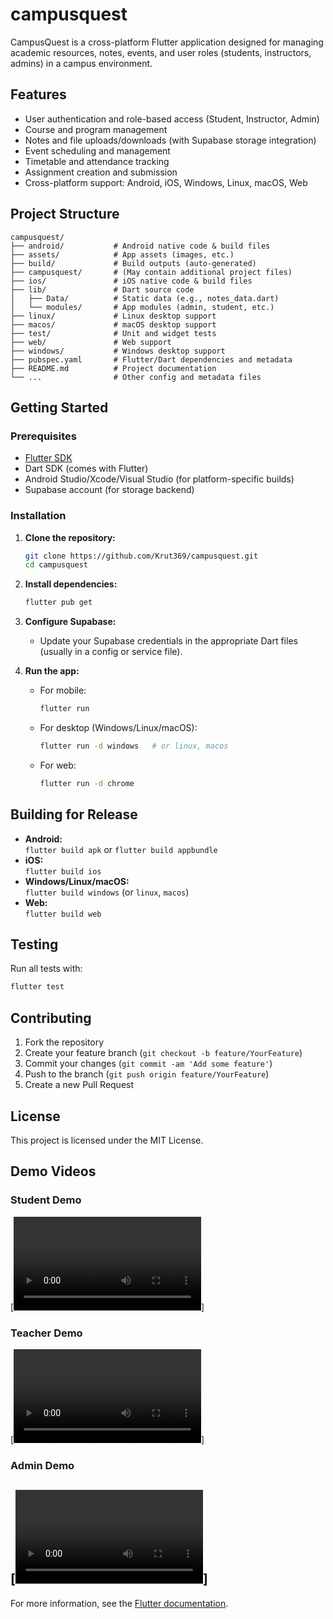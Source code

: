 # campusquest

CampusQuest is a cross-platform Flutter application designed for managing academic resources, notes, events, and user roles (students, instructors, admins) in a campus environment.

## Features

- User authentication and role-based access (Student, Instructor, Admin)
- Course and program management
- Notes and file uploads/downloads (with Supabase storage integration)
- Event scheduling and management
- Timetable and attendance tracking
- Assignment creation and submission
- Cross-platform support: Android, iOS, Windows, Linux, macOS, Web

## Project Structure

```
campusquest/
├── android/           # Android native code & build files
├── assets/            # App assets (images, etc.)
├── build/             # Build outputs (auto-generated)
├── campusquest/       # (May contain additional project files)
├── ios/               # iOS native code & build files
├── lib/               # Dart source code
│   ├── Data/          # Static data (e.g., notes_data.dart)
│   └── modules/       # App modules (admin, student, etc.)
├── linux/             # Linux desktop support
├── macos/             # macOS desktop support
├── test/              # Unit and widget tests
├── web/               # Web support
├── windows/           # Windows desktop support
├── pubspec.yaml       # Flutter/Dart dependencies and metadata
├── README.md          # Project documentation
└── ...                # Other config and metadata files
```

## Getting Started

### Prerequisites

- [Flutter SDK](https://docs.flutter.dev/get-started/install)
- Dart SDK (comes with Flutter)
- Android Studio/Xcode/Visual Studio (for platform-specific builds)
- Supabase account (for storage backend)

### Installation

1. **Clone the repository:**
   ```sh
   git clone https://github.com/Krut369/campusquest.git
   cd campusquest
   ```

2. **Install dependencies:**
   ```sh
   flutter pub get
   ```

3. **Configure Supabase:**
   - Update your Supabase credentials in the appropriate Dart files (usually in a config or service file).

4. **Run the app:**
   - For mobile:
     ```sh
     flutter run
     ```
   - For desktop (Windows/Linux/macOS):
     ```sh
     flutter run -d windows   # or linux, macos
     ```
   - For web:
     ```sh
     flutter run -d chrome
     ```

## Building for Release

- **Android:**  
  `flutter build apk` or `flutter build appbundle`
- **iOS:**  
  `flutter build ios`
- **Windows/Linux/macOS:**  
  `flutter build windows` (or `linux`, `macos`)
- **Web:**  
  `flutter build web`

## Testing

Run all tests with:
```sh
flutter test
```

## Contributing

1. Fork the repository
2. Create your feature branch (`git checkout -b feature/YourFeature`)
3. Commit your changes (`git commit -am 'Add some feature'`)
4. Push to the branch (`git push origin feature/YourFeature`)
5. Create a new Pull Request

## License

This project is licensed under the MIT License.

## Demo Videos

### Student Demo

[![Student Demo](student.mp4)]

### Teacher Demo

[![Teacher Demo](instructor.mp4)]

### Admin Demo

[![Admin Demo](admin.mp4)]
---

For more information, see the [Flutter documentation](https://docs.flutter.dev/).
